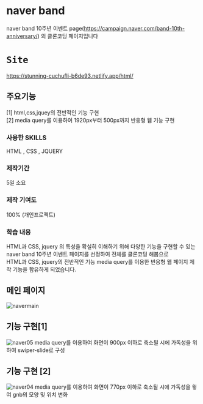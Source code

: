 # naver band
naver band 10주년 이벤트 page(https://campaign.naver.com/band-10th-anniversary/) 의 클론코딩 페이지입니다

# `Site`
https://stunning-cuchufli-b6de93.netlify.app/html/


## 주요기능
[1] html,css,jquey의 전반적인 기능 구현 </br>
[2] media query를 이용하여 1920px부터 500px까지 반응형 웹 기능 구현

### 사용한 SKILLS 
HTML , CSS , JQUERY 

### 제작기간
5일 소요

### 제작 기여도
100% (개인프로젝트)

### 학습 내용
HTML과 CSS, jquery 의 특성을 확실히 이해하기 위해 다양한 기능을 구현할 수 있는 naver band 10주년 이벤트 페이지를 선정하여 전체를 클론코딩 해봄으로</br>
 HTML과 CSS, jquery의 전반적인 기능 media query를 이용한 반응형 웹 페이지 제작 기능을 함유하게 되었습니다.
 
 ## 메인 페이지
![navermain](https://user-images.githubusercontent.com/111400649/195013648-5fa19b6c-e615-47b0-9099-92b36022a94e.PNG)
 
 ## 기능 구현[1]
![naver05](https://user-images.githubusercontent.com/111400649/195013695-20f6eb01-8214-4306-9c9d-c188796073e2.jpg)
media query를 이용하여 화면이 900px 이하로 축소될 시에 가독성을 위하여 swiper-slide로 구성
 
 ## 기능 구현 [2]
![naver04](https://user-images.githubusercontent.com/111400649/195012926-35444575-06cb-4179-be9b-e49a69b71e5f.jpg)
media query를 이용하여 화면이 770px 이하로 축소될 시에 가독성을 윟여 gnb의 모양 및 위치 변화

